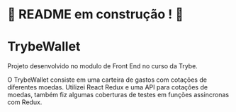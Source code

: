 # :construction: README em construção ! :construction:

# TrybeWallet

Projeto desenvolvido no modulo de Front End no curso da Trybe.

O TrybeWallet consiste em uma carteira de gastos com cotações de diferentes moedas. Utilizei React Redux e uma API para cotações de moedas, também fiz algumas coberturas de testes em funções assincronas com Redux.


<!-- Olá, Tryber!
Esse é apenas um arquivo inicial para o README do seu projeto.
É essencial que você preencha esse documento por conta própria, ok?
Não deixe de usar nossas dicas de escrita de README de projetos, e deixe sua criatividade brilhar!
:warning: IMPORTANTE: você precisa deixar nítido:
- quais arquivos/pastas foram desenvolvidos por você; 
- quais arquivos/pastas foram desenvolvidos por outra pessoa estudante;
- quais arquivos/pastas foram desenvolvidos pela Trybe.
-->
